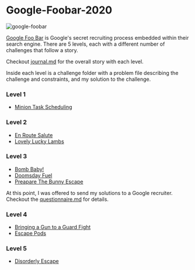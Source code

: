 # Google-Foobar-2020

![google-foobar](https://user-images.githubusercontent.com/62889268/80870481-4fe35a80-8cc4-11ea-972d-145d131534ab.png)

[Google Foo Bar](http://foobar.withgoogle.com) is Google's secret recruiting process embedded within their search engine. There are 5 levels, each with a different number of challenges that follow a story.

Checkout [journal.md](https://github.com/nerdster13/Google-Foobar-2020/blob/master/journal.md) for the overall story with each level. 

Inside each level is a challenge folder with a problem file describing the challenge and constraints, and my solution to the challenge.

### Level 1
- [Minion Task Scheduling](https://github.com/nerdster13/Google-Foobar-2020/tree/master/Level%201/minion_task_scheduling)

### Level 2
- [En Route Salute](https://github.com/nerdster13/Google-Foobar-2020/tree/master/Level%202/en_route_salute)
- [Lovely Lucky Lambs](https://github.com/nerdster13/Google-Foobar-2020/tree/master/Level%202/lovely_lucky_lambs)

### Level 3
- [Bomb Baby!](https://github.com/nerdster13/Google-Foobar-2020/tree/master/Level%203/bomb_baby)
- [Doomsday Fuel](https://github.com/nerdster13/Google-Foobar-2020/tree/master/Level%203/doomsday_fuel)
- [Preapare The Bunny Escape](https://github.com/nerdster13/Google-Foobar-2020/tree/master/Level%203/prepare_the_bunny_escape)

At this point, I was offered to send my solutions to a Google recruiter. Checkout the [questionnaire.md](https://github.com/n3a9/google-foobar/blob/master/Level%203/questionnaire.md) for details.

### Level 4
- [Bringing a Gun to a Guard Fight](https://github.com/nerdster13/Google-Foobar-2020/tree/master/Level%204/bringing_a_gun_to_a_guard_fight)
- [Escape Pods](https://github.com/nerdster13/Google-Foobar-2020/tree/master/Level%204/escape_pods)

### Level 5
- [Disorderly Escape](https://github.com/nerdster13/Google-Foobar-2020/tree/master/Level%205/disorderly_escape)
